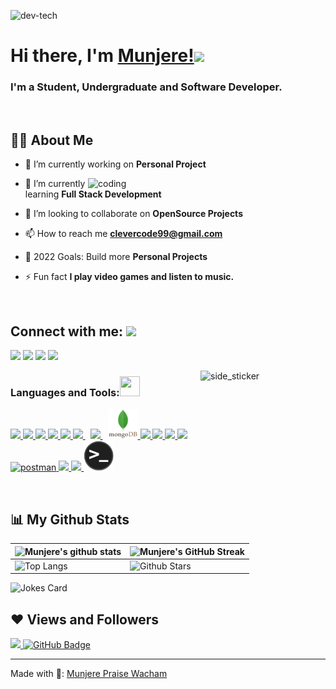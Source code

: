 ![dev-tech](https://user-images.githubusercontent.com/86390606/191811117-7980d057-894b-454a-9da8-fd7b236d0cec.jpg)
<h1 align="left">Hi there, I'm  <a href="https://munjere-portfolio.vercel.app">Munjere!</a><img src="https://raw.githubusercontent.com/MartinHeinz/MartinHeinz/master/wave.gif" width="30px"></h1>

<h3 align="left">I'm a Student, Undergraduate and Software Developer.</h3>

<br/>

## 🙋‍♂️ About Me

-   🔭 I’m currently working on **Personal Project**
  <img align="right" width="380" alt="coding"  src="https://user-images.githubusercontent.com/86390606/190271816-f2374e79-d5c9-41b5-b724-e976f763750f.gif">

-   🌱 I’m currently learning **Full Stack Development**

-   👯 I’m looking to collaborate on **OpenSource Projects**

-   📫 How to reach me **clevercode99@gmail.com**

-   🥅 2022 Goals: Build more **Personal Projects**

-   ⚡ Fun fact **I play video games and listen to music.**



<br/>

## Connect with me: <img src="https://media.giphy.com/media/LnQjpWaON8nhr21vNW/giphy.gif" height="32">

<p align="left">
<!-- need to update twitter and linkedin accounts-->
<a href = "https://www.linkedin.com/in/munjere-praise-wacham-b3a6b2249/"><img src="https://img.icons8.com/fluent/35/000000/linkedin.png"/></a>
<!--<a href = "https://www.facebook.com//"><img src="https://img.icons8.com/doodle/35/000000/facebook-new.png"/></a>, -->
<a href = "https://twitter.com/clevertech101/"><img src="https://img.icons8.com/fluent/35/000000/twitter.png"/></a>
<a href = "https://telegram.org/Miles_Jarvis"><img src="https://img.icons8.com/color/35/000000/telegram-app--v1.png"/></a>
<a href = "https://www.instagram.com/miles_jarvis__/"><img src="https://img.icons8.com/fluent/35/000000/instagram-new.png"/></a>

</p>

<img align="right" width=200px height=200px alt="side_sticker" src="https://media.giphy.com/media/TEnXkcsHrP4YedChhA/giphy.gif" />
<h3 align="left">Languages and Tools:<img src = "https://media2.giphy.com/media/QssGEmpkyEOhBCb7e1/giphy.gif?cid=ecf05e47a0n3gi1bfqntqmob8g9aid1oyj2wr3ds3mg700bl&rid=giphy.gif" width = 32px height = 32px></h3>

<p align="left"> 
    <a href="https://www.w3.org/html/" target="_blank"> <img src="https://img.icons8.com/color/48/000000/html-5.png"/> </a> 
    <a href="https://www.w3schools.com/css/" target="_blank"> <img src="https://img.icons8.com/color/48/000000/css3.png"/> </a> 
    <a href="https://sass-lang.com/" target="_blank"><img src="https://img.icons8.com/color/48/000000/sass.png"/> </a> 
    <a href="https://developer.mozilla.org/en-US/docs/Web/JavaScript" target="_blank"> <img src="https://img.icons8.com/color/48/000000/javascript.png"/> </a> 
    <a href="https://reactjs.org/" target="_blank"> <img src="https://img.icons8.com/color/48/000000/react-native.png"/> </a>
    <a style="padding-right:8px;" href="https://nodejs.org" target="_blank"> <img src="https://img.icons8.com/color/48/000000/nodejs.png"/> </a> 
    <a style="padding-right:8px;" href="https://www.mysql.com/" target="_blank"> <img src="https://img.icons8.com/fluent/50/000000/mysql-logo.png"/> </a>
    <a href="https://www.mongodb.com/" target="_blank"> <img src="https://raw.githubusercontent.com/devicons/devicon/master/icons/mongodb/mongodb-original-wordmark.svg" alt="mongodb" width="48" height="48"/> </a> 
    <a href="https://firebase.google.com/" target="_blank"> <img src="https://img.icons8.com/color/48/000000/firebase.png"/> </a> 
    <a href="https://code.visualstudio.com/" target="_blank"> <img src="https://img.icons8.com/color/48/000000/visual-studio-code-2019.png"/> </a>
    <a href="https://www.jetbrains.com/pycharm/" target="_blank"> <img src="https://img.icons8.com/color/48/000000/pycharm.png"/> </a>
    <a href="https://www.python.org/" target="_blank"> <img src="https://img.icons8.com/color/48/000000/python.png"/> </a>
    <a href="https://postman.com" target="_blank"> <img src="https://www.vectorlogo.zone/logos/getpostman/getpostman-icon.svg" alt="postman" width="45" height="45"/> </a>   
    <a href="https://git-scm.com/" target="_blank"> <img src="https://img.icons8.com/color/48/000000/git.png"/> </a> 
    <a href="https://redux.js.org" target="_blank"> <img src="https://img.icons8.com/color/48/000000/redux.png"/> </a>
    <a href="https://raw.githubusercontent.com/" target="_blank"><img alt="terminal" width="48px" src="https://raw.githubusercontent.com/github/explore/80688e429a7d4ef2fca1e82350fe8e3517d3494d/topics/terminal/terminal.png"> </a>
  
</p>

<br/>

## 📊 My Github Stats
| ![Munjere's github stats](https://github-readme-stats.vercel.app/api?username=sonicDev99&show_icons=true&theme=tokyonight) | ![Munjere's GitHub Streak](https://github-readme-streak-stats.herokuapp.com/?user=sonicDev99&theme=tokyonight) |
| --- | --- |
| ![Top Langs](https://github-readme-stats.vercel.app/api/top-langs/?username=sonicDev99&theme=tokyonight) | ![Github Stars](https://github-readme-stats.vercel.app/api?username=sonicDev99&show_icons=true&locale=en&count_private=true&hide_rank=true&custom_title=My%20GitHub%20Stats&disable_animations=true&theme=tokyonight) |

![Jokes Card](https://readme-jokes.vercel.app/api?theme=tokyonight)  

## ❤ Views and Followers

<a href="https://github.com/Meghna-DAS/github-profile-views-counter">
    <img src="https://komarev.com/ghpvc/?username=sonicDev99">
</a>
<a href="https://github.com/sonicDev99?tab=followers"><img src="https://img.shields.io/github/followers/sonicDev99?label=Followers&style=social" alt="GitHub Badge"></a>

---

Made with 💖: [Munjere Praise Wacham](https://github.com/sonicDev99)
